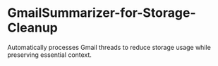 # GmailSummarizer-for-Storage-Cleanup
Automatically processes Gmail threads to reduce storage usage while preserving essential context.
